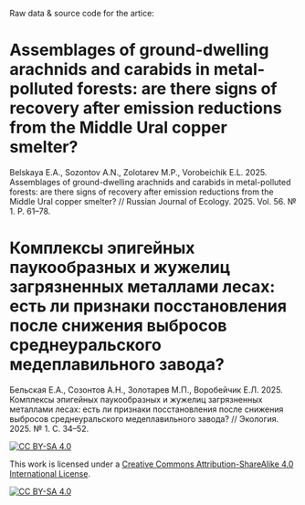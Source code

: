 Raw data & source code for the artice:

# Assemblages of ground-dwelling arachnids and carabids in metal-polluted forests: are there signs of recovery after emission reductions from the Middle Ural copper smelter? 

Belskaya E.A., Sozontov A.N., Zolotarev M.P., Vorobeichik E.L. 2025. Assemblages of ground-dwelling arachnids and carabids in metal-polluted forests: are there signs of recovery after emission reductions from the Middle Ural copper smelter? // Russian Journal of Ecology. 2025. Vol. 56. № 1. P. 61–78.


# Комплексы эпигейных паукообразных и жужелиц загрязненных металлами лесах: есть ли признаки посстановления после снижения выбросов среднеуральского медеплавильного завода?

Бельская Е.А., Созонтов А.Н., Золотарев М.П., Воробейчик Е.Л. 2025. Комплексы эпигейных паукообразных и жужелиц загрязненных металлами лесах: есть ли признаки посстановления после снижения выбросов среднеуральского медеплавильного завода? // Экология. 2025. № 1. С. 34–52. 


[![CC BY-SA 4.0][cc-by-sa-shield]][cc-by-sa]

This work is licensed under a
[Creative Commons Attribution-ShareAlike 4.0 International License][cc-by-sa].

[![CC BY-SA 4.0][cc-by-sa-image]][cc-by-sa]

[cc-by-sa]: http://creativecommons.org/licenses/by-sa/4.0/
[cc-by-sa-image]: https://licensebuttons.net/l/by-sa/4.0/88x31.png
[cc-by-sa-shield]: https://img.shields.io/badge/License-CC%20BY--SA%204.0-lightgrey.svg
